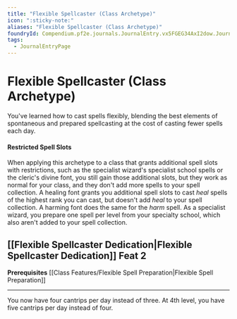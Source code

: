 ```yaml
---
title: "Flexible Spellcaster (Class Archetype)"
icon: ":sticky-note:"
aliases: "Flexible Spellcaster (Class Archetype)"
foundryId: Compendium.pf2e.journals.JournalEntry.vx5FGEG34AxI2dow.JournalEntryPage.4YtHynO8i1a33zo9
tags:
  - JournalEntryPage
---
```


# Flexible Spellcaster (Class Archetype)
You've learned how to cast spells flexibly, blending the best elements of spontaneous and prepared spellcasting at the cost of casting fewer spells each day.

#### Restricted Spell Slots

When applying this archetype to a class that grants additional spell slots with restrictions, such as the specialist wizard's specialist school spells or the cleric's divine font, you still gain those additional slots, but they work as normal for your class, and they don't add more spells to your spell collection. A healing font grants you additional spell slots to cast _heal_ spells of the highest rank you can cast, but doesn't add _heal_ to your spell collection. A harming font does the same for the _harm_ spell. As a specialist wizard, you prepare one spell per level from your specialty school, which also aren't added to your spell collection.

## [[Flexible Spellcaster Dedication|Flexible Spellcaster Dedication]] Feat 2

**Prerequisites** [[Class Features/Flexible Spell Preparation|Flexible Spell Preparation]]

* * *

You now have four cantrips per day instead of three. At 4th level, you have five cantrips per day instead of four.